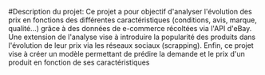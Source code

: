 #Description du projet:
Ce projet a pour objectif d'analyser l'évolution des prix en fonctions des différentes caractéristiques (conditions, avis, marque, qualité...) grâce à des données de e-commerce récoltées via l'API d'eBay. Une extension de l'analyse vise à introduire la popularité des produits dans l'évolution de leur prix via les réseaux sociaux (scrapping). 
Enfin, ce projet vise à créer un modèle permettant de prédire la demande et le prix d'un produit en fonction de ses caractéristiques

